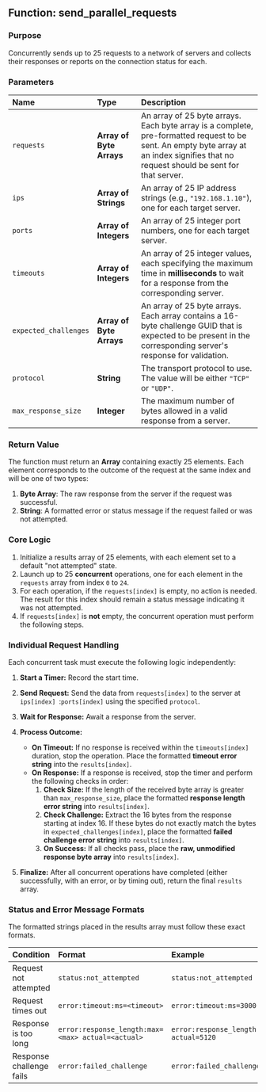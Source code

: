 ## **Function: send_parallel_requests**

### **Purpose**
Concurrently sends up to 25 requests to a network of servers and collects their responses or reports on the connection status for each.

### **Parameters**

| Name | Type | Description |
| :--- | :--- | :--- |
| `requests` | **Array of Byte Arrays** | An array of 25 byte arrays. Each byte array is a complete, pre-formatted request to be sent. An empty byte array at an index signifies that no request should be sent for that server. |
| `ips` | **Array of Strings** | An array of 25 IP address strings (e.g., `"192.168.1.10"`), one for each target server. |
| `ports` | **Array of Integers** | An array of 25 integer port numbers, one for each target server. |
| `timeouts` | **Array of Integers** | An array of 25 integer values, each specifying the maximum time in **milliseconds** to wait for a response from the corresponding server. |
| `expected_challenges` | **Array of Byte Arrays** | An array of 25 byte arrays. Each array contains a 16-byte challenge GUID that is expected to be present in the corresponding server's response for validation. |
| `protocol` | **String** | The transport protocol to use. The value will be either `"TCP"` or `"UDP"`. |
| `max_response_size` | **Integer** | The maximum number of bytes allowed in a valid response from a server. |

### **Return Value**
The function must return an **Array** containing exactly 25 elements. Each element corresponds to the outcome of the request at the same index and will be one of two types:
1.  **Byte Array**: The raw response from the server if the request was successful.
2.  **String**: A formatted error or status message if the request failed or was not attempted.

### **Core Logic**
1.  Initialize a results array of 25 elements, with each element set to a default "not attempted" state.
2.  Launch up to 25 **concurrent** operations, one for each element in the `requests` array from index `0` to `24`.
3.  For each operation, if the `requests[index]` is empty, no action is needed. The result for this index should remain a status message indicating it was not attempted.
4.  If `requests[index]` is **not** empty, the concurrent operation must perform the following steps.

### **Individual Request Handling**
Each concurrent task must execute the following logic independently:

1.  **Start a Timer:** Record the start time.
2.  **Send Request:** Send the data from `requests[index]` to the server at `ips[index]
    `:`ports[index]` using the specified `protocol`.
3.  **Wait for Response:** Await a response from the server.

4.  **Process Outcome:**
    * **On Timeout:** If no response is received within the `timeouts[index]` duration, stop the operation. Place the formatted **timeout error string** into the `results[index]`.
    * **On Response:** If a response is received, stop the timer and perform the following checks in order:
        1.  **Check Size:** If the length of the received byte array is greater than `max_response_size`, place the formatted **response length error string** into `results[index]`.
        2.  **Check Challenge:** Extract the 16 bytes from the response starting at index 16. If these bytes do not exactly match the bytes in `expected_challenges[index]`, place the formatted **failed challenge error string** into `results[index]`.
        3.  **On Success:** If all checks pass, place the **raw, unmodified response byte array** into `results[index]`.

5.  **Finalize:** After all concurrent operations have completed (either successfully, with an error, or by timing out), return the final `results` array.

### **Status and Error Message Formats**
The formatted strings placed in the results array must follow these exact formats.

| Condition | Format | Example |
| :--- | :--- | :--- |
| Request not attempted | `status:not_attempted` | `status:not_attempted` |
| Request times out | `error:timeout:ms=<timeout>` | `error:timeout:ms=3000` |
| Response is too long | `error:response_length:max=<max> actual=<actual>` | `error:response_length:max=4096 actual=5120` |
| Response challenge fails | `error:failed_challenge` | `error:failed_challenge` |v
